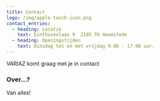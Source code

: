 ```yaml
---
title: Contact
logo: /img/apple-touch-icon.png
contact_entries:
  - heading: Locatie
    text: Einthovenlaan 9  2105 TH Heemstede
  - heading: Openingstijden
    text: Dinsdag tot en met vrijdag 9.00 - 17.00 uur.
---
```

VARIAZ komt graag met je in contact

<h3 class="f4 b lh-title mb2">Over…?</h3>

Van alles!
